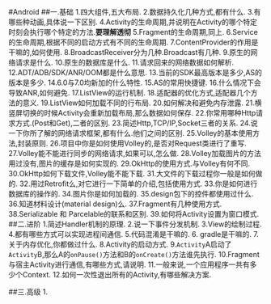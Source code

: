 #Android
##一.基础
1.四大组件,五大布局.
2.数据持久化几种方式,都有什么.
3.有哪些种动画,具体说一下区别.
4.Activity的生命周期,并说明在Activity的哪个特定时刻会执行哪个特定的方法.**要理解透彻**
5.Fragment的生命周期,同上.
6.Service的生命周期,根据不同的启动方式有不同的生命周期.
7.ContentProvider的作用是干嘛的,如何使用.
8.BroadcastReceiver分为几种.Broadcast有几种.
9.原生的网络请求是什么.
10.原生的数据库是什么.
11.请求回来的网络数据如何解析.
12.ADT/ADB/SDK/ANR/OOM都是什么意思.
13.当前的SDK最高版本是多少,AS的版本是多少.
14.6.0与7.0均新加的什么特性.
15.AS的常用快捷键.
16.什么情况下会导致ANR,如何避免.
17.ListView的运行机制.
18.适配器的优化方式,适配器几个方法的意义.
19.ListView如何加载不同的行布局.
20.如何解决和避免内存泄露.
21.横竖屏切换的时候Activity会重新加载布局,那么数据如何保存.
22.你常用哪种Http请求方式.(Post和Get),二者的区别.
23.简述Http,TCP/IP,Socket三者的关系.
24.说一下你所了解的网络请求框架,都有什么.他们之间的区别.
25.Volley的基本使用方法,封装原则.
26.项目中你是如何使用Volley的,是否对Request类进行了重写.
27.Volley能不能进行同步的网络请求,如果可以,怎么做.
28.Volley加载图片的方法用过没有,图片的缓存是如何实现的.
29.OkHttp的使用方式.与Volley有何不同.
30.OkHttp如何下载文件,Volley能不能下载.
31.大文件的下载过程你一般是如何做的.
32.用过Retrofit么,对它进行一下简单的介绍,包括使用方式.
33.你是如何进行数据库的操作的.
34.图片你是如何加载的.
35.design包下的控件都使用过什么.
36.知道材料设计(material design)么.
37.Fragment有几种使用方式.
38.Serializable 和 Parcelable的联系和区别.
39.如何将Activity设置为窗口模式.
##二.进阶
1.简述Handler机制的原理.
2.说一下事件分发机制.
3.View的绘制过程.
4.都有哪些方式可以实现进程间通信.
5.代码混淆是干嘛的.
6. gradle是干嘛的.
7.关于内存优化,你都做过什么.
8.Activity的启动方式.
9.`Activity`A启动了`Activity`B,那么A的`onPause()`方法和B的`onCreate()`方法谁先执行.
10.Fragment与宿主Activity进行通信,有哪些方式,请说明.
11.一般来说,一个应用程序一共有多少个Context.
12.如何一次性退出所有的Activity,有哪些解决方案.

##三.高级
1.


